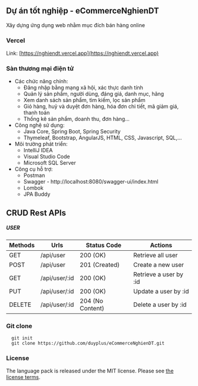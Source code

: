## Dự án tốt nghiệp - eCommerceNghienDT

Xây dựng ứng dụng web nhằm mục đích bán hàng online

### Vercel

Link: [https://nghiendt.vercel.app](https://nghiendt.vercel.app)

### Sàn thương mại điện tử

- Các chức năng chính:
    + Đăng nhập bằng mạng xã hội, xác thực danh tính
    + Quản lý sản phẩm, người dùng, đáng giá, danh mục, hãng
    + Xem danh sách sản phẩm, tìm kiếm, lọc sản phẩm
    + Giỏ hàng, huỷ và duyệt đơn hàng, hóa đơn chi tiết, mã giảm giá, thanh toán
    + Thống kê sản phẩm, doanh thu, đơn hàng...
- Công nghệ sử dụng:
    + Java Core, Spring Boot, Spring Security
    + Thymeleaf, Bootstrap, AngularJS, HTML, CSS, Javascript, SQL,...
- Môi trường phát triển:
    + IntelliJ IDEA
    + Visual Studio Code
    + Microsoft SQL Server
- Công cụ hỗ trợ:
    + Postman
    + Swagger - http://localhost:8080/swagger-ui/index.html
    + Lombok
    + JPA Buddy

## CRUD Rest APIs

##### USER

| Methods | Urls | Status Code | Actions |
| ------------ | ------------ | ------------ | ------------ |
| GET | /api/user | 200 (OK) | Retrieve all user |
| POST | /api/user | 201 (Created) | Create a new user |
| GET | /api/user/:id | 200 (OK) | Retrieve a user by :id |
| PUT | /api/user/:id | 200 (OK) | Update a user by :id |
| DELETE | /api/user/:id | 204 (No Content) | Delete a user by :id ||

### Git clone

```
  git init
  git clone https://github.com/duyplus/eCommerceNghienDT.git
```

### License

The language pack is released under the MIT license. Please
see [the license terms](https://github.com/duyplus/eCommerceLaptop/blob/master/LICENSE).
